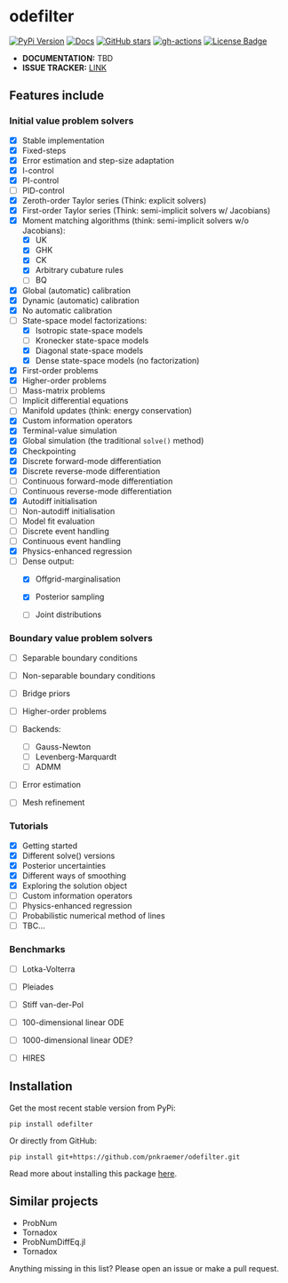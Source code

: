 # odefilter

[![PyPi Version](https://img.shields.io/pypi/v/odefilter.svg?style=flat-square)](https://pypi.org/project/odefilter/)
[![Docs](https://readthedocs.org/projects/pip/badge/?version=latest&style=flat-square)](https://odefilter.readthedocs.io)
[![GitHub stars](https://img.shields.io/github/stars/pnkraemer/odefilter.svg?style=flat-square&logo=github&label=Stars&logoColor=white)](https://github.com/pnkraemer/odefilter)
[![gh-actions](https://img.shields.io/github/workflow/status/pnkraemer/odefilter/ci?style=flat-square)](https://github.com/pnkraemer/odefilter/actions?query=workflow%3Aci)
<a href="https://github.com/pnkraemer/odefilter/blob/master/LICENSE"><img src="https://img.shields.io/github/license/pnkraemer/odefilter?style=flat-square&color=2b9348" alt="License Badge"/></a>



* **DOCUMENTATION:** TBD
* **ISSUE TRACKER:** [LINK](https://github.com/pnkraemer/odefilter/issues)


## Features include

### Initial value problem solvers
- [x] Stable implementation
- [x] Fixed-steps
- [x] Error estimation and step-size adaptation
- [x] I-control
- [x] PI-control
- [ ] PID-control
- [x] Zeroth-order Taylor series (Think: explicit solvers)
- [x] First-order Taylor series (Think: semi-implicit solvers w/ Jacobians)
- [x] Moment matching algorithms (think: semi-implicit solvers w/o Jacobians):
  - [x] UK
  - [x] GHK
  - [x] CK
  - [x] Arbitrary cubature rules
  - [ ] BQ
- [x] Global (automatic) calibration
- [x] Dynamic (automatic) calibration
- [x] No automatic calibration
- [ ] State-space model factorizations:
  - [x] Isotropic state-space models
  - [ ] Kronecker state-space models
  - [x] Diagonal state-space models
  - [x] Dense state-space models (no factorization)
- [x] First-order problems
- [x] Higher-order problems
- [ ] Mass-matrix problems 
- [ ] Implicit differential equations
- [ ] Manifold updates (think: energy conservation)
- [x] Custom information operators
- [x] Terminal-value simulation
- [x] Global simulation (the traditional ``solve()`` method)
- [x] Checkpointing
- [x] Discrete forward-mode differentiation
- [x] Discrete reverse-mode differentiation
- [ ] Continuous forward-mode differentiation
- [ ] Continuous reverse-mode differentiation
- [x] Autodiff initialisation
- [ ] Non-autodiff initialisation
- [ ] Model fit evaluation
- [ ] Discrete event handling
- [ ] Continuous event handling
- [x] Physics-enhanced regression
- [ ] Dense output:
  - [x] Offgrid-marginalisation
  - [x] Posterior sampling
  - [ ] Joint distributions


### Boundary value problem solvers
- [ ] Separable boundary conditions
- [ ] Non-separable boundary conditions
- [ ] Bridge priors
- [ ] Higher-order problems
- [ ] Backends:
  - [ ] Gauss-Newton
  - [ ] Levenberg-Marquardt
  - [ ] ADMM
- [ ] Error estimation
- [ ] Mesh refinement


### Tutorials
- [x] Getting started
- [x] Different solve() versions
- [x] Posterior uncertainties
- [x] Different ways of smoothing
- [x] Exploring the solution object
- [ ] Custom information operators
- [ ] Physics-enhanced regression
- [ ] Probabilistic numerical method of lines
- [ ] TBC...

### Benchmarks
- [ ] Lotka-Volterra
- [ ] Pleiades
- [ ] Stiff van-der-Pol
- [ ] 100-dimensional linear ODE
- [ ] 1000-dimensional linear ODE?
- [ ] HIRES


## Installation

Get the most recent stable version from PyPi:

```
pip install odefilter
```
Or directly from GitHub:
```
pip install git+https://github.com/pnkraemer/odefilter.git
```

Read more about installing this package [here](https://odefilter.readthedocs.io/en/latest/getting_started/installation.html).


## Similar projects

* ProbNum
* Tornadox
* ProbNumDiffEq.jl
* Tornadox



Anything missing in this list? Please open an issue or make a pull request.
